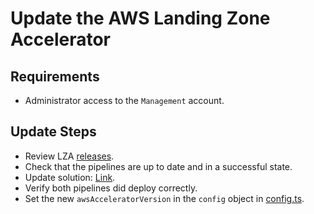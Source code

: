 # Update the AWS Landing Zone Accelerator

## Requirements

- Administrator access to the `Management` account.

## Update Steps

- Review LZA [releases](https://github.com/awslabs/landing-zone-accelerator-on-aws/releases/).
- Check that the pipelines are up to date and in a successful state.
- Update
  solution: [Link](https://docs.aws.amazon.com/solutions/latest/landing-zone-accelerator-on-aws/update-the-solution.html).
- Verify both pipelines did deploy correctly.
- Set the new `awsAcceleratorVersion` in the `config` object in [config.ts](../../config.ts).
